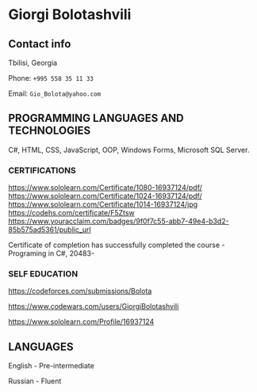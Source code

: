 # Giorgi Bolotashvili

## Contact info 

Tbilisi, Georgia

Phone: `+995 558 35 11 33`

Email: `Gio_Bolota@yahoo.com`

## PROGRAMMING LANGUAGES AND TECHNOLOGIES

C#, HTML, CSS, JavaScript,
OOP, Windows Forms, Microsoft SQL Server.

### CERTIFICATIONS

https://www.sololearn.com/Certificate/1080-16937124/pdf/
https://www.sololearn.com/Certificate/1024-16937124/pdf/
https://www.sololearn.com/Certificate/1014-16937124/jpg
https://codehs.com/certificate/F5Ztsw
https://www.youracclaim.com/badges/9f0f7c55-abb7-49e4-b3d2-85b575ad5361/public_url

Certificate of completion has successfully completed the course -Programing in C#,
20483-

### SELF EDUCATION

https://codeforces.com/submissions/Bolota

https://www.codewars.com/users/GiorgiBolotashvili

https://www.sololearn.com/Profile/16937124

## LANGUAGES

English - Pre-intermediate

Russian - Fluent
